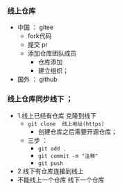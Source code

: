 ### 线上仓库 
- 中国 ： gitee 
    - fork代码 
    - 提交 pr 
    - 添加仓库团队成员
        - 仓库添加 
        - 建立组织；
- 国外 ： github

### 线上仓库同步线下 ；
- 1.线上已经有仓库 克隆到线下 
    - `git clone  线上地址(https)` 
        - 创建仓库之后需要开源仓库；
    -  三步 ： 
        - `git add .`
        - `git commit -m "注释"`
        - `git push`
- 2.线下有仓库连接到线上
- 不能线上一个仓库 线下一个仓库 
